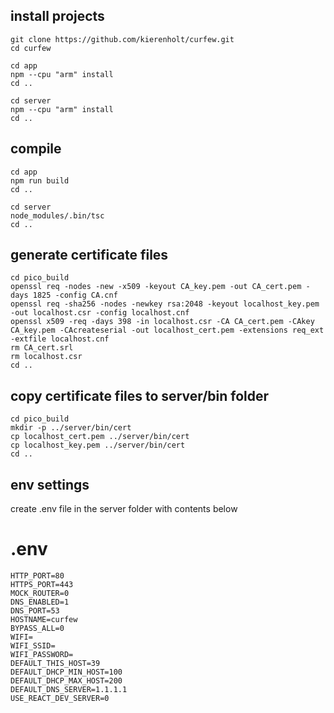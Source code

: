 
## install projects

    git clone https://github.com/kierenholt/curfew.git
    cd curfew 

    cd app
    npm --cpu "arm" install
    cd ..

    cd server
    npm --cpu "arm" install
    cd ..


## compile

    cd app
    npm run build 
    cd ..

    cd server
    node_modules/.bin/tsc 
    cd ..


## generate certificate files

    cd pico_build
    openssl req -nodes -new -x509 -keyout CA_key.pem -out CA_cert.pem -days 1825 -config CA.cnf
    openssl req -sha256 -nodes -newkey rsa:2048 -keyout localhost_key.pem -out localhost.csr -config localhost.cnf
    openssl x509 -req -days 398 -in localhost.csr -CA CA_cert.pem -CAkey CA_key.pem -CAcreateserial -out localhost_cert.pem -extensions req_ext -extfile localhost.cnf
    rm CA_cert.srl
    rm localhost.csr
    cd ..

## copy certificate files to server/bin folder

    cd pico_build
    mkdir -p ../server/bin/cert
    cp localhost_cert.pem ../server/bin/cert
    cp localhost_key.pem ../server/bin/cert
    cd ..

## env settings

create .env file in the server folder with contents below

# .env

```
HTTP_PORT=80
HTTPS_PORT=443
MOCK_ROUTER=0
DNS_ENABLED=1
DNS_PORT=53
HOSTNAME=curfew
BYPASS_ALL=0
WIFI=
WIFI_SSID=
WIFI_PASSWORD=
DEFAULT_THIS_HOST=39
DEFAULT_DHCP_MIN_HOST=100
DEFAULT_DHCP_MAX_HOST=200
DEFAULT_DNS_SERVER=1.1.1.1
USE_REACT_DEV_SERVER=0
```


